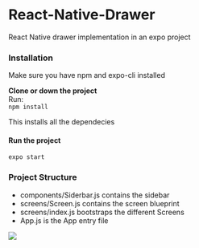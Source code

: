 # React-Native-Drawer
React Native drawer implementation in an expo project
<br>
<h3>Installation</h3>
<p>Make sure you have npm and expo-cli installed</p>
<b>Clone or down the project</b>
<br>
Run:
<br>
<code>npm install</code>
<p>This installs all the dependecies</p>
<h4>Run the project</h4>
<code>expo start</code>

<h3>Project Structure</h3>
<ul>
 <li>components/Siderbar.js contains the sidebar</li>
 <li>screens/Screen.js contains the screen blueprint</li>
  <li>screens/index.js bootstraps the different Screens</li>
  <li>App.js is the App entry file</li>
</ul>

<img src="https://ibb.co/sw6RGvh" />
